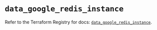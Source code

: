 # `data_google_redis_instance`

Refer to the Terraform Registry for docs: [`data_google_redis_instance`](https://registry.terraform.io/providers/hashicorp/google/6.27.0/docs/data-sources/redis_instance).
